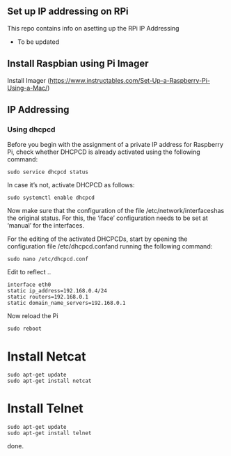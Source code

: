 ## Set up IP addressing on RPi

This repo contains info on asetting up the RPi IP Addressing

<!-- START doctoc generated TOC please keep comment here to allow auto update -->
<!-- DON'T EDIT THIS SECTION, INSTEAD RE-RUN doctoc TO UPDATE -->

- To be updated

<!-- END doctoc generated TOC please keep comment here to allow auto update -->

## Install Raspbian using Pi Imager

Install Imager (https://www.instructables.com/Set-Up-a-Raspberry-Pi-Using-a-Mac/)

## IP Addressing

### Using dhcpcd

Before you begin with the assignment of a private IP address for Raspberry Pi, check whether DHCPCD is already activated using the following command:

```
sudo service dhcpcd status
```

In case it’s not, activate DHCPCD as follows:

```sudo service dhcpcd start
sudo systemctl enable dhcpcd
```

Now make sure that the configuration of the file /etc/network/interfaceshas the original status. For this, the ‘iface’ configuration needs to be set at ‘manual’ for the interfaces.

For the editing of the activated DHCPCDs, start by opening the configuration file /etc/dhcpcd.confand running the following command:

```
sudo nano /etc/dhcpcd.conf
```

Edit to reflect ..

```
interface eth0
static ip_address=192.168.0.4/24
static routers=192.168.0.1
static domain_name_servers=192.168.0.1
```

Now reload the Pi
```
sudo reboot
```

# Install Netcat
```
sudo apt-get update
sudo apt-get install netcat
```

# Install Telnet

```
sudo apt-get update
sudo apt-get install telnet
```

done.
